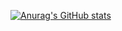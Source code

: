 [![Anurag's GitHub stats](https://github-readme-stats.vercel.app/api?username=VagTsop)](https://github.com/VagTsop/github-readme-stats)



